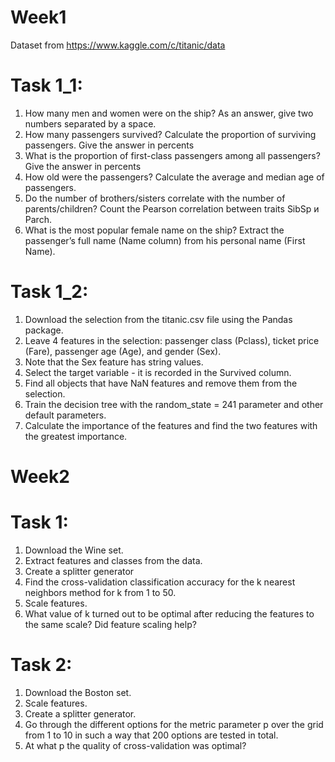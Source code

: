 # Week1
Dataset from https://www.kaggle.com/c/titanic/data
# Task 1_1:
1. How many men and women were on the ship? As an answer, give two numbers separated by a space.
2. How many passengers survived? Calculate the proportion of surviving passengers.
Give the answer in percents
3. What is the proportion of first-class passengers among all passengers?
Give the answer in percents
4. How old were the passengers? Calculate the average and median age of passengers.
5. Do the number of brothers/sisters correlate with the number of parents/children?
Count the Pearson correlation between traits SibSp и Parch.
6. What is the most popular female name on the ship?
Extract the passenger’s full name (Name column) from his personal name (First Name).

# Task 1_2:
1. Download the selection from the titanic.csv file using the Pandas package.
2. Leave 4 features in the selection:
passenger class (Pclass), ticket price (Fare), passenger age (Age), and gender (Sex).
3. Note that the Sex feature has string values.
4. Select the target variable - it is recorded in the Survived column.
5. Find all objects that have NaN features and remove them from the selection.
6. Train the decision tree with the random_state = 241 parameter and other default parameters.
7. Calculate the importance of the features and find the two features with the greatest importance.

# Week2
# Task 1:
1. Download the Wine set.
2. Extract features and classes from the data.
3. Create a splitter generator
4. Find the cross-validation classification accuracy for the k nearest neighbors method for k from 1 to 50.
5. Scale features.
6. What value of k turned out to be optimal after reducing the features to the same scale? Did feature scaling help?

# Task 2:
1. Download the Boston set.
2. Scale features.
3. Create a splitter generator.
4. Go through the different options for the metric parameter p over the grid
   from 1 to 10 in such a way that 200 options are tested in total.
5. At what p the quality of cross-validation was optimal?
